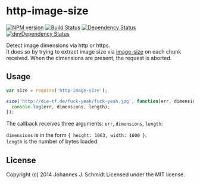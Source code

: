 # http-image-size

[![NPM version](https://badge.fury.io/js/http-image-size.svg)](http://badge.fury.io/js/http-image-size)
[![Build Status](https://travis-ci.org/jo/http-image-size.svg?branch=master)](https://travis-ci.org/jo/http-image-size)
[![Dependency Status](https://david-dm.org/jo/http-image-size.svg)](https://david-dm.org/jo/http-image-size)
[![devDependency Status](https://david-dm.org/jo/http-image-size/dev-status.svg)](https://david-dm.org/jo/http-image-size#info=devDependencies)

Detect image dimensions via http or https.  
It does so by trying to extract image size via
[image-size](https://github.com/netroy/image-size) on each chunk received. When
the dimensions are present, the request is aborted.

## Usage
```js
var size = require('http-image-size');

size('http://die-tf.de/fuck-yeah/fuck-yeah.jpg', function(err, dimensions, length) {
  console.log(err, dimensions, length);
});
```

The callback receives three arguments: `err`, `dimensions`, `length`:

`dimensions` is in the form `{ height: 1063, width: 1600 }`.  
`length` is the number of bytes loaded.

## License
Copyright (c) 2014 Johannes J. Schmidt
Licensed under the MIT license.
